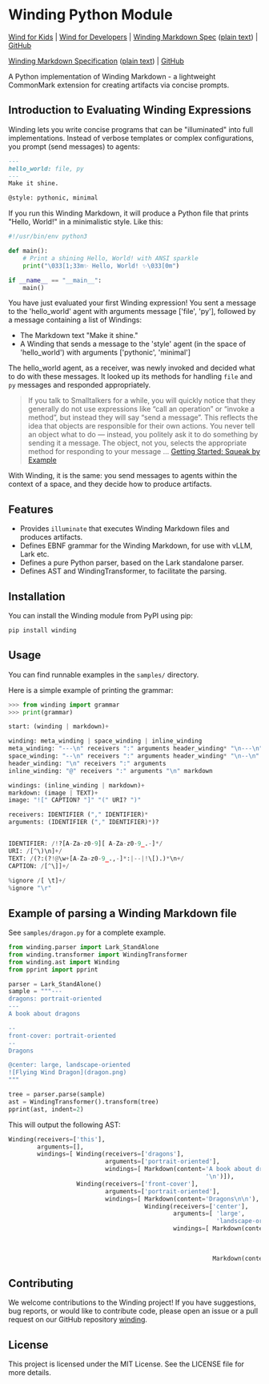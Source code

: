 # Winding Python Module

[Wind for Kids](https://wind.kids) | [Wind for Developers](https://wind.dev) | [Winding Markdown Spec](https://winding.md) ([plain text](https://winding.md/winding.md)) | [GitHub](https://github.com/Wind-WindKids/winding)
<!-- | [Wind Language Foundation](https://wind-lang.org) -->

[Winding Markdown Specification](https://winding.md) ([plain text](https://winding.md/winding.md)) | [GitHub](https://github.com/Wind-WindKids/winding)

A Python implementation of Winding Markdown - a lightweight CommonMark extension for creating artifacts via concise prompts.

## Introduction to Evaluating Winding Expressions

Winding lets you write concise programs that can be "illuminated" into full implementations. Instead of verbose templates or complex configurations, you prompt (send messages) to agents:

```markdown
---
hello_world: file, py
---
Make it shine.

@style: pythonic, minimal
```

If you run this Winding Markdown, it will produce a Python file that prints "Hello, World!" in a minimalistic style. Like this:

```python
#!/usr/bin/env python3

def main():
    # Print a shining Hello, World! with ANSI sparkle
    print("\033[1;33m✨ Hello, World! ✨\033[0m")

if __name__ == "__main__":
    main()
```

You have just evaluated your first Winding expression! You sent a message to the 'hello_world' agent with arguments message ['file', 'py'], followed by a message containing a list of Windings:
* The Markdown text "Make it shine."
* A Winding that sends a message to the 'style' agent (in the space of 'hello_world') with arguments ['pythonic', 'minimal']

The hello_world agent, as a receiver, was newly invoked and decided what to do with these messages. It looked up its methods for handling `file` and `py` messages and responded appropriately.

> If you talk to Smalltalkers for a while, you will quickly notice that
> they generally do not use expressions like “call an operation” or “invoke
> a method”, but instead they will say “send a message”. This reflects the
> idea that objects are responsible for their own actions. You never tell an
> object what to do — instead, you politely ask it to do something by sending
> it a message. The object, not you, selects the appropriate method for
> responding to your message ... [Getting Started: Squeak by Example](https://squeak.org/documentation/)

With Winding, it is the same: you send messages to agents within the context of a space, and they decide how to produce artifacts.



## Features

- Provides `illuminate` that executes Winding Markdown files and produces artifacts.
- Defines EBNF grammar for the Winding Markdown, for use with vLLM, Lark etc.
- Defines a pure Python parser, based on the Lark standalone parser.
- Defines AST and WindingTransformer, to facilitate the parsing.

## Installation

You can install the Winding module from PyPI using pip:

```bash
pip install winding
```



## Usage

You can find runnable examples in the `samples/` directory.

Here is a simple example of printing the grammar:

```python
>>> from winding import grammar
>>> print(grammar)

start: (winding | markdown)+

winding: meta_winding | space_winding | inline_winding
meta_winding: "---\n" receivers ":" arguments header_winding* "\n---\n" windings? 
space_winding: "--\n" receivers ":" arguments header_winding* "\n--\n" windings?
header_winding: "\n" receivers ":" arguments
inline_winding: "@" receivers ":" arguments "\n" markdown

windings: (inline_winding | markdown)+
markdown: (image | TEXT)+
image: "![" CAPTION? "]" "(" URI? ")"

receivers: IDENTIFIER ("," IDENTIFIER)*
arguments: (IDENTIFIER ("," IDENTIFIER)*)?


IDENTIFIER: /!?[A-Za-z0-9][ A-Za-z0-9_.-]*/
URI: /[^\)\n]+/
TEXT: /(?:(?!@\w+[A-Za-z0-9_.,-]*:|--|!\[).)*\n+/ 
CAPTION: /[^\]]+/
    
%ignore /[ \t]+/
%ignore "\r"  
```

## Example of parsing a Winding Markdown file

See `samples/dragon.py` for a complete example.

```python
from winding.parser import Lark_StandAlone
from winding.transformer import WindingTransformer
from winding.ast import Winding
from pprint import pprint

parser = Lark_StandAlone()
sample = """---
dragons: portrait-oriented
---
A book about dragons

--
front-cover: portrait-oriented
--
Dragons

@center: large, landscape-oriented
![Flying Wind Dragon](dragon.png)
"""

tree = parser.parse(sample)
ast = WindingTransformer().transform(tree)
pprint(ast, indent=2)
```

This will output the following AST:
```python
Winding(receivers=['this'],
        arguments=[],
        windings=[ Winding(receivers=['dragons'],
                           arguments=['portrait-oriented'],
                           windings=[ Markdown(content='A book about dragons\n'
                                                       '\n')]),
                   Winding(receivers=['front-cover'],
                           arguments=['portrait-oriented'],
                           windings=[ Markdown(content='Dragons\n\n'),
                                      Winding(receivers=['center'],
                                              arguments=[ 'large',
                                                          'landscape-oriented'],
                                              windings=[ Markdown(content=Image(caption='Flying '
                                                                                        'Wind '
                                                                                        'Dragon',
                                                                                url='dragon.png')),
                                                         Markdown(content='\n')])])])
```



## Contributing
We welcome contributions to the Winding project! If you have suggestions, bug reports, or would like to contribute code, please open an issue or a pull request on our GitHub repository [winding](https://github.com/Wind-WindKids/winding).

## License

This project is licensed under the MIT License. See the LICENSE file for more details.